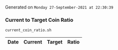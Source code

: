 Generated on `Monday 27-September-2021 at 22:30:39`

### Current to Target Coin Ratio
`current_coin_ratio.sh`

Date|Current|Target|Ratio
---|---|---|---
